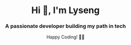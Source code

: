 <h1 align="center">Hi 👋, I'm Lyseng</h1>
<h3 align="center">A passionate developer building my path in tech</h3>
  
<p align="center">Happy Coding! 👨‍💻</p>
